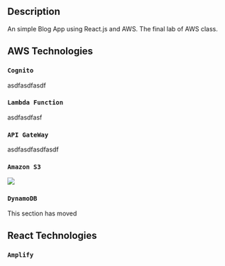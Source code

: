 ## Description
An simple Blog App using React.js and AWS.
The final lab of AWS class.

## AWS Technologies

### `Cognito`

asdfasdfasdf

### `Lambda Function `

asdfasdfasf

### `API GateWay`
asdfasdfasdfasdf

### `Amazon S3`

![](https://) 

### `DynamoDB`

This section has moved
## React Technologies

### `Amplify`